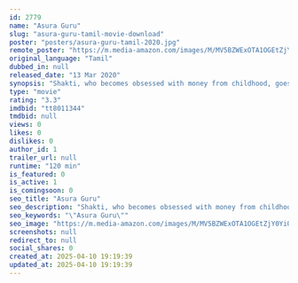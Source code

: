 ```yaml
---
id: 2779
name: "Asura Guru"
slug: "asura-guru-tamil-movie-download"
poster: "posters/asura-guru-tamil-2020.jpg"
remote_poster: "https://m.media-amazon.com/images/M/MV5BZWExOTA1OGEtZjY0Yi00NWZhLThkNjYtY2I4NmZiNzAwYmIxXkEyXkFqcGc@._V1_SX300.jpg"
original_language: "Tamil"
dubbed_in: null
released_date: "13 Mar 2020"
synopsis: "Shakti, who becomes obsessed with money from childhood, goes on to become a tech-savvy thief. However, he becomes a changed man due to certain circumstances when cops nab him."
type: "movie"
rating: "3.3"
imdbid: "tt8011344"
tmdbid: null
views: 0
likes: 0
dislikes: 0
author_id: 1
trailer_url: null
runtime: "120 min"
is_featured: 0
is_active: 1
is_comingsoon: 0
seo_title: "Asura Guru"
seo_description: "Shakti, who becomes obsessed with money from childhood, goes on to become a tech-savvy thief. However, he becomes a changed man due to certain circumstances when cops nab him."
seo_keywords: "\"Asura Guru\""
seo_image: "https://m.media-amazon.com/images/M/MV5BZWExOTA1OGEtZjY0Yi00NWZhLThkNjYtY2I4NmZiNzAwYmIxXkEyXkFqcGc@._V1_SX300.jpg"
screenshots: null
redirect_to: null
social_shares: 0
created_at: 2025-04-10 19:19:39
updated_at: 2025-04-10 19:19:39
---
```



